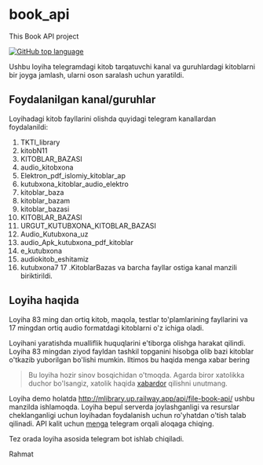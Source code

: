 # book_api
This Book API project

[![GitHub top language](https://img.shields.io/github/languages/top/okh-engineer/book_api?style=flat-square&logo=github)](https://github.com/okh-engineer/book_api)

Ushbu loyiha telegramdagi kitob tarqatuvchi kanal va guruhlardagi kitoblarni bir joyga jamlash, ularni oson saralash uchun yaratildi. 

## Foydalanilgan kanal/guruhlar

Loyihadagi kitob fayllarini olishda quyidagi telegram kanallardan foydalanildi:
  1. TKTI_library
  2. kitobN11
  3. KITOBLAR_BAZASI
  4. audio_kitobxona
  5. Elektron_pdf_islomiy_kitoblar_ap
  6. kutubxona_kitoblar_audio_elektro
  7. kitoblar_baza
  8. kitoblar_bazam
  9. kitoblar_bazasi
  10. KITOBLAR_BAZASl
  11. URGUT_KUTUBXONA_KITOBLAR_BAZASI
  12. Audio_Kutubxona_uz
  13. audio_Apk_kutubxona_pdf_kitoblar
  14. e_kutubxona
  15. audiokitob_eshitamiz
  16. kutubxona7
  17 .KitoblarBazas
va barcha fayllar ostiga kanal manzili biriktirildi.

## Loyiha haqida

Loyiha 83 ming dan ortiq kitob, maqola, testlar to'plamlarining fayllarini va 17 mingdan ortiq audio formatdagi kitoblarni o'z ichiga oladi.

Loyihani yaratishda mualliflik huquqlarini e'tiborga olishga harakat qilindi. Loyiha 83 mingdan ziyod fayldan tashkil topganini hisobga olib bazi kitoblar o'tkazib yuborilgan bo'lishi mumkin.
Iltimos bu haqida menga xabar bering

> Bu loyiha hozir sinov bosqichidan o'tmoqda. Agarda biror xatolikka duchor
> bo'lsangiz, xatolik haqida [xabardor](https://github.com/okh-engineer/book_api/issues/new)
> qilishni unutmang.

Loyiha demo holatda http://mlibrary.up.railway.app/api/file-book-api/ ushbu manzilda ishlamoqda. Loyiha bepul serverda joylashganligi va resurslar cheklanganligi uchun loyihadan foydalanish uchun ro'yhatdan o'tish talab qilinadi. 
API kalit uchun <a href="https://t.me/khojimirzayev">menga</a> telegram orqali aloqaga chiqing.

Tez orada loyiha asosida telegram bot ishlab chiqiladi.

Rahmat

